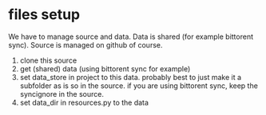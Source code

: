 files setup
=====

We have to manage source and data. Data is shared (for example bittorent sync). Source is managed on github of course.

1. clone this source
2. get (shared) data (using bittorent sync for example)
3. set data_store in project to this  data. probably best to just make it a subfolder as is so in the source. if you are using bittorent sync, keep the syncignore in the source.
4. set data_dir in resources.py to the data
